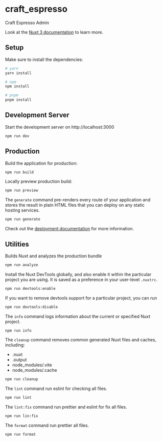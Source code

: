 # craft_espresso
Craft Espresso Admin

Look at the [Nuxt 3 documentation](https://nuxt.com/docs/getting-started/introduction) to learn more.

## Setup

Make sure to install the dependencies:

```bash
# yarn
yarn install

# npm
npm install

# pnpm
pnpm install
```

## Development Server

Start the development server on http://localhost:3000

```bash
npm run dev
```

## Production

Build the application for production:

```bash
npm run build
```

Locally preview production build:

```bash
npm run preview
```

The `generate` command pre-renders every route of your application and stores the result in plain HTML files that you can deploy on any static hosting services.

```bash
npm run generate
```

Check out the [deployment documentation](https://nuxt.com/docs/getting-started/deployment) for more information.

## Utilities

Builds Nuxt and analyzes the production bundle

```bash
npm run analyze
```

Install the Nuxt DevTools globally, and also enable it within the particular project you are using. It is saved as a preference in your user-level `.nuxtrc`.

```bash
npm run devtools:enable
```

If you want to remove devtools support for a particular project, you can run

```bash
npm run devtools:disable
```

The `info` command logs information about the current or specified Nuxt project.

```bash
npm run info
```

The `cleanup` command removes common generated Nuxt files and caches, including:

- .nuxt
- .output
- node_modules/.vite
- node_modules/.cache

```bash
npm run cleanup
```

The `lint` command run eslint for checking all files.

```bash
npm run lint
```

The `lint:fix` command run prettier and eslint for fix all files.

```bash
npm run lin:fix
```

The `format` command run prettier all files.

```bash
npm run format
```
